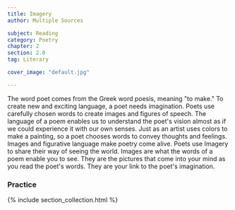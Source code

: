 ```yaml
---
title: Imagery
author: Multiple Sources

subject: Reading
category: Poetry
chapter: 2
section: 2.0
tag: Literary

cover_image: "default.jpg"

---
```

The word poet comes from the Greek word poesis, meaning "to make." To create new and exciting language, a poet needs imagination. Poets use carefully chosen words to create images and figures of speech. The language of a poem enables us to understand the poet's vision almost as if we could experience it with our own senses. Just as an artist uses colors to make a painting, so a poet chooses words to convey thoughts and feelings. Images and figurative language make poetry come alive. Poets use Imagery to share their way of seeing the world. Images are what the words of a poem enable you to see. They are the pictures that come into your mind as you read the poet's words. They are your link to the poet's imagination.

### Practice

{% include section_collection.html %}
